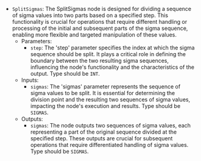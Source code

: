 - `SplitSigmas`: The SplitSigmas node is designed for dividing a sequence of sigma values into two parts based on a specified step. This functionality is crucial for operations that require different handling or processing of the initial and subsequent parts of the sigma sequence, enabling more flexible and targeted manipulation of these values.
    - Parameters:
        - `step`: The 'step' parameter specifies the index at which the sigma sequence should be split. It plays a critical role in defining the boundary between the two resulting sigma sequences, influencing the node's functionality and the characteristics of the output. Type should be `INT`.
    - Inputs:
        - `sigmas`: The 'sigmas' parameter represents the sequence of sigma values to be split. It is essential for determining the division point and the resulting two sequences of sigma values, impacting the node's execution and results. Type should be `SIGMAS`.
    - Outputs:
        - `sigmas`: The node outputs two sequences of sigma values, each representing a part of the original sequence divided at the specified step. These outputs are crucial for subsequent operations that require differentiated handling of sigma values. Type should be `SIGMAS`.
